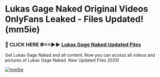 # Lukas Gage Naked Original Videos 0nlyFans Leaked - Files Updated! (mm5ie)

<h3>🔴 CLICK HERE 🌐==►► <a href="https://tinyurl.com/yckcrads" rel="nofollow">Lukas Gage Naked Updated Files</a></h3>

Get Lukas Gage Naked and all content. Now you can access all videos and pictures of Lukas Gage Naked. New Updated Files 2025!

[![mm5ie](https://i.imgur.com/hpKpOFt.gif)](https://tinyurl.com/yckcrads)
